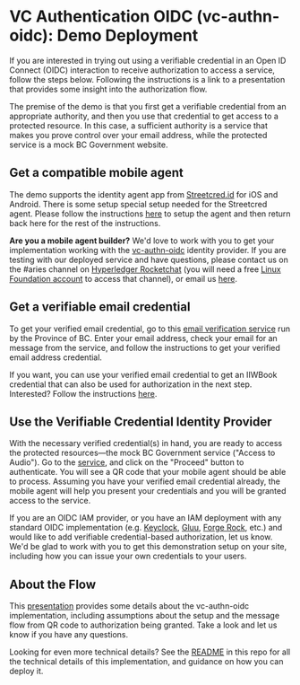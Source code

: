 # VC Authentication OIDC (vc-authn-oidc): Demo Deployment

If you are interested in trying out using a verifiable credential in an Open ID Connect (OIDC) interaction to receive authorization to access a service, follow the steps below. Following the instructions is a link to a presentation that provides some insight into the authorization flow.

The premise of the demo is that you first get a verifiable credential from an appropriate authority, and then you use that credential to get access to a protected resource. In this case, a sufficient authority is a service that makes you prove control over your email address, while the protected service is a mock BC Government website.

## Get a compatible mobile agent

The demo supports the identity agent app from [Streetcred.id](https://Streetcred.id) for iOS and Android. There is some setup special setup needed for the Streetcred agent. Please follow the instructions [here](https://github.com/bcgov/identity-kit-poc/blob/master/docs/GettingApp.md) to setup the agent and then return back here for the rest of the instructions.

**Are you a mobile agent builder?**  We'd love to work with you to get your implementation working with the [vc-authn-oidc](https://github.com/bcgov/vc-authn-oidc) identity provider. If you are testing with our deployed service and have questions, please contact us on the #aries channel on [Hyperledger Rocketchat](https://chat.hyperledger.org) (you will need a free [Linux Foundation account](https://identity.linuxfoundation.org/user) to access that channel), or email us [here](mailto:swcurran@cloudcompass.ca).

## Get a verifiable email credential

To get your verified email credential, go to this [email verification service](https://email-verification.vonx.io/) run by the Province of BC. Enter your email address, check your email for an message from the service, and follow the instructions to get your verified email address credential.

If you want, you can use your verified email credential to get an IIWBook credential that can also be used for authorization in the next step. Interested? Follow the instructions [here](https://iiwbook.vonx.io).

## Use the Verifiable Credential Identity Provider

With the necessary verified credential(s) in hand, you are ready to access the protected resources&mdash;the mock BC Government service ("Access to Audio"). Go to the [service](https://verified-email-authentication.pathfinder.gov.bc.ca), and click on the "Proceed" button to authenticate. You will see a QR code that your mobile agent should be able to process. Assuming you have your verified email credential already, the mobile agent will help you present your credentials and you will be granted access to the service.

If you are an OIDC IAM provider, or you have an IAM deployment with any standard OIDC implementation (e.g. [Keyclock](https://www.keycloak.org/), [Gluu](https://www.gluu.org/), [Forge Rock](https://www.forgerock.com/), etc.) and would like to add verifiable credential-based authorization, let us know. We'd be glad to work with you to get this demonstration setup on your site, including how you can issue your own credentials to your users.

## About the Flow

This [presentation](https://docs.google.com/presentation/d/150n2PikoshbQB46QDMO3xpWFVLdcsoJNey0MVtCbGvk/edit?usp=sharing) provides some details about the vc-authn-oidc implementation, including assumptions about the setup and the message flow from QR code to authorization being granted. Take a look and let us know if you have any questions.

Looking for even more technical details? See the [README](README.md) in this repo for all the technical details of this implementation, and guidance on how you can deploy it.